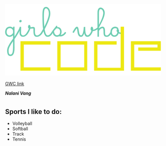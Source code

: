 
 ![Alt Text](https://github.com/nalanivang2005/GWC/blob/Develop/images/GWC%20logo.png)

[GWC link](https://girlswhocode.com/)

***Nalani Vang***
# <h2> Sports I like to do:

* Volleyball 
* Softball
* Track
* Tennis


